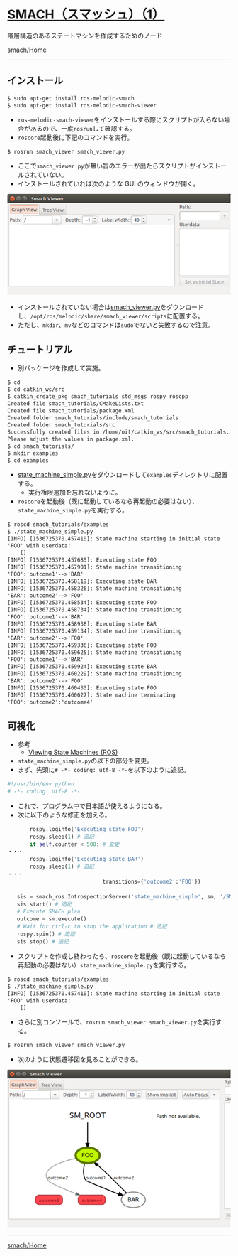 # [SMACH（スマッシュ）（1）](http://wiki.ros.org/smach)

階層構造のあるステートマシンを作成するためのノード

[smach/Home](Home.md)

---

## インストール

```shell
$ sudo apt-get install ros-melodic-smach
$ sudo apt-get install ros-melodic-smach-viewer
```

- `ros-melodic-smach-viewer`をインストールする際にスクリプトが入らない場合があるので、一度`rosrun`して確認する。
- `roscore`起動後に下記のコマンドを実行。

```shell
$ rosrun smach_viewer smach_viewer.py
```

- ここで`smach_viewer.py`が無い旨のエラーが出たらスクリプトがインストールされていない。
- インストールされていれば次のような GUI のウィンドウが開く。

![Screenshot from 2018-09-12 13-03-06.png](./2018-09-12_13-03-06.png)

- インストールされていない場合は[smach_viewer.py](https://github.com/ros-visualization/executive_smach_visualization/blob/indigo-devel/smach_viewer/scripts/smach_viewer.py)をダウンロードし、`/opt/ros/melodic/share/smach_viewer/scripts`に配置する。
- ただし、`mkdir`、`mv`などのコマンドは`sudo`でないと失敗するので注意。

## チュートリアル

- 別パッケージを作成して実施。

```shell
$ cd
$ cd catkin_ws/src
$ catkin_create_pkg smach_tutorials std_msgs rospy roscpp
Created file smach_tutorials/CMakeLists.txt
Created file smach_tutorials/package.xml
Created folder smach_tutorials/include/smach_tutorials
Created folder smach_tutorials/src
Successfully created files in /home/oit/catkin_ws/src/smach_tutorials. Please adjust the values in package.xml.
$ cd smach_tutorials/
$ mkdir examples
$ cd examples
```

- [state_machine_simple.py](https://raw.githubusercontent.com/eacousineau/executive_smach_tutorials/hydro-devel/smach_tutorials/examples/state_machine_simple.py)をダウンロードして`examples`ディレクトリに配置する。
  - 実行権限追加を忘れないように。
- `roscore`を起動後（既に起動しているなら再起動の必要はない）、`state_machine_simple.py`を実行する。

```shell
$ roscd smach_tutorials/examples
$ ./state_machine_simple.py
[INFO] [1536725370.457410]: State machine starting in initial state 'FOO' with userdata:
	[]
[INFO] [1536725370.457685]: Executing state FOO
[INFO] [1536725370.457901]: State machine transitioning 'FOO':'outcome1'-->'BAR'
[INFO] [1536725370.458119]: Executing state BAR
[INFO] [1536725370.458326]: State machine transitioning 'BAR':'outcome2'-->'FOO'
[INFO] [1536725370.458534]: Executing state FOO
[INFO] [1536725370.458734]: State machine transitioning 'FOO':'outcome1'-->'BAR'
[INFO] [1536725370.458938]: Executing state BAR
[INFO] [1536725370.459134]: State machine transitioning 'BAR':'outcome2'-->'FOO'
[INFO] [1536725370.459336]: Executing state FOO
[INFO] [1536725370.459625]: State machine transitioning 'FOO':'outcome1'-->'BAR'
[INFO] [1536725370.459924]: Executing state BAR
[INFO] [1536725370.460229]: State machine transitioning 'BAR':'outcome2'-->'FOO'
[INFO] [1536725370.460433]: Executing state FOO
[INFO] [1536725370.460627]: State machine terminating 'FOO':'outcome2':'outcome4'
```

## 可視化

- 参考
  - [Viewing State Machines (ROS)](http://wiki.ros.org/smach/Tutorials/Smach%20Viewer)
- `state_machine_simple.py`の以下の部分を変更。
- まず、先頭に`# -*- coding: utf-8 -*-`を以下のように追記。

```python
#!/usr/bin/env python
# -*- coding: utf-8 -*-
```

- これで、プログラム中で日本語が使えるようになる。
- 次に以下のような修正を加える。

```python
       rospy.loginfo('Executing state FOO')
       rospy.sleep(1) # 追記
       if self.counter < 500: # 変更
・・・
       rospy.loginfo('Executing state BAR')
       rospy.sleep(1) # 追記
・・・
                              transitions={'outcome2':'FOO'})

   sis = smach_ros.IntrospectionServer('state_machine_simple', sm, '/SM_ROOT') # 追記
   sis.start() # 追記
   # Execute SMACH plan
   outcome = sm.execute()
   # Wait for ctrl-c to stop the application # 追記
   rospy.spin() # 追記
   sis.stop() # 追記
```

- スクリプトを作成し終わったら、`roscore`を起動後（既に起動しているなら再起動の必要はない）`state_machine_simple.py`を実行する。

```shell
$ roscd smach_tutorials/examples
$ ./state_machine_simple.py
[INFO] [1536725370.457410]: State machine starting in initial state 'FOO' with userdata:
	[]
```

- さらに別コンソールで、`rosrun smach_viewer smach_viewer.py`を実行する。

```shell
$ rosrun smach_viewer smach_viewer.py
```

- 次のように状態遷移図を見ることができる。

![Screenshot from 2018-09-12 13-03-06.png](./2018-09-12_13-17-50.png)

---

[smach/Home](Home.md)
